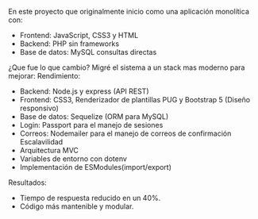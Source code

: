 En este proyecto que originalmente inicio como una aplicación monolítica con:
- Frontend: JavaScript, CSS3 y HTML
- Backend: PHP sin frameworks
- Base de datos: MySQL consultas directas

¿Que fue lo que cambio?
Migré el sistema a un stack mas moderno para mejorar:
Rendimiento:
 - Backend: Node.js y express (API REST)
 - Frontend: CSS3, Renderizador de plantillas PUG y Bootstrap 5 (Diseño responsivo)
 - Base de datos: Sequelize (ORM para MySQL)
 - Login: Passport para el manejo de sesiones
 - Correos: Nodemailer para el manejo de correos de confirmación
Escalavilidad
 - Arquitectura MVC
 - Variables de entorno con dotenv
 - Implementación de ESModules(import/export)

Resultados:
- Tiempo de respuesta reducido en un 40%.  
- Código más mantenible y modular.
